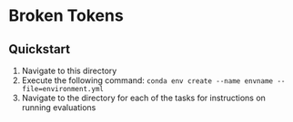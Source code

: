 # Broken Tokens
## Quickstart
1) Navigate to this directory
2) Execute the following command: ```conda env create --name envname --file=environment.yml```
3) Navigate to the directory for each of the tasks for instructions on running evaluations

